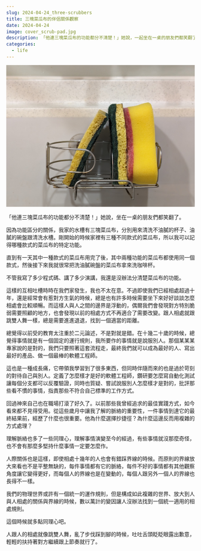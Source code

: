 ```yaml
---
slug: 2024-04-24_three-scrubbers
title: 三塊菜瓜布的伴侶關係觀察
date: 2024-04-24
image: cover_scrub-pad.jpg
description: 「他連三塊菜瓜布的功能都分不清楚！」她說，一起坐在一桌的朋友們都笑翻了。
categories:
  - life
---
```


![菜瓜布](cover_scrub-pad.jpg)

「他連三塊菜瓜布的功能都分不清楚！」她說，坐在一桌的朋友們都笑翻了。

因為功能區分的關係，我家的水槽有三塊菜瓜布，分別用來清洗不油膩的杯子、油膩的碗盤跟清洗水槽。剛開始的時候家裡有三種不同款式的菜瓜布，所以我可以記得哪種款式的菜瓜布的特定功能。

直到有一天其中一種款式的菜瓜布用完了後，其中兩種功能的菜瓜布都使用同一個款式，然後接下來我就很常把洗油膩碗盤的菜瓜布拿來洗咖啡杯。

不管我寫了多少程式碼、講了多少演講，我還是沒辦法分清楚菜瓜布的功能。

這樣的互相吐槽時時在我們家發生，我也不太在意。不過即使我們已經相處超過十年，還是經常會有惹對方生氣的時候，總是也有許多時候需要坐下來好好談談怎麼相處會比較順暢。而這樣人與人之間的邊界是浮動的，偶爾我們會發現對方特別脆弱需要照顧的地方，也會發現以前的相處方式不再適合了需要改變。跟人相處就跟跳雙人舞一樣，總是需要進進退退，找到一個適當的距離。

總覺得以前受的教育太注重於二元論述，不是對就是錯。在十幾二十歲的時候，總覺得事情就是有一個固定的運行規則，我所要作的事情就是說服別人。那個某某某專家說的是對的，我們只要照著這套流程走，最終我們就可以成為最好的人、寫出最好的產品、做一個最棒的軟體工程師。

這也是一種成長痛，它帶領我學習到了很多東西，但同時伴隨而來的也是過於苛刻的對待自己與別人。定義了怎麼樣才是好的軟體工程師，鑽研要怎麼寫自動化測試讓每個分支都可以反覆驗證，同時也質疑、嘗試說服別人怎麼樣才是對的，批評那些看不慣的事情，指責那些不符合自己標準的工作方式。

回過神來自己也在職場打滾了好久了。以前那些我曾經追求的最佳實踐方式，如今看來都不見得受用。從這些歲月中讓我了解的脈絡的重要性，一件事情到達它的最終結果前，經歷了什麼也很重要。他為什麼選擇抄捷徑？為什麼這邊反而用複雜的方式處理？

理解脈絡也多了一些同理心，理解事情演變至今的經過，有些事情就沒那麼奇怪，也不會有那麼多堅持什麼事情一定要怎麼作。

人際關係也是這樣，即使相處十幾年的人也會有錯踩界線的時候。而原則的界線放大來看也不是平整無缺的，每件事情都有它的脈絡，每件不好的事情都有其他觀察角度讓它變得更好，而每個人的界線也是在變動的，每個人跟另外一個人的界線也長得不一樣。

我們的物理世界或許有一個統一的運作規則，但是構成如此複雜的世界、放大到人與人相處的關係與界線的時候，數以萬計的變因讓人沒辦法找到一個統一適用的相處規則。

這個時候就多點同理心吧。

人跟人的相處就像跳雙人舞，亂了步伐踩到腳的時候，吐吐舌頭眨眨眼露出歉意，輕輕的扶持著對方繼續跟上節奏就行了。
